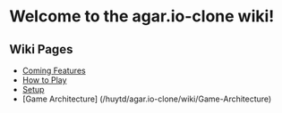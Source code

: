 # Welcome to the agar.io-clone wiki!
## Wiki Pages
* [Coming Features](/huytd/agar.io-clone/wiki/Coming-Features)
* [How to Play](/huytd/agar.io-clone/wiki/How-to-Play)
* [Setup](/huytd/agar.io-clone/wiki/Setup)
* [Game Architecture] (/huytd/agar.io-clone/wiki/Game-Architecture)